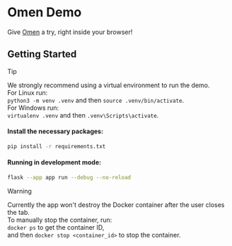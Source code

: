 # Omen Demo
Give [Omen](https://github.com/omen-osdev/omen) a try, right inside your browser!

## Getting Started

> [!TIP]
> We strongly recommend using a virtual environment to run the demo. </br>
> For Linux run:<br />```python3 -m venv .venv``` and then ```source .venv/bin/activate```.<br />
> For Windows run:<br/>```virtualenv .venv``` and then ```.venv\Scripts\activate```.


#### Install the necessary packages:
```bash
pip install -r requirements.txt
```

#### Running in development mode:
```bash
flask --app app run --debug --no-reload
```
> [!WARNING]
> Currently the app won't destroy the Docker container after the user closes the tab.</br>
> To manually stop the container, run:<br/>```docker ps``` to get the container ID,</br>
> and then ```docker stop <container_id>``` to stop the container.
